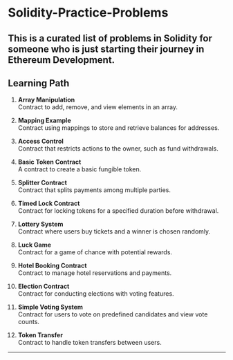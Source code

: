 # Solidity-Practice-Problems
This is a curated list of problems in Solidity for someone who is just starting their journey in Ethereum Development.
 ---
 
## Learning Path  

1. **Array Manipulation**  
   Contract to add, remove, and view elements in an array.

2. **Mapping Example**  
   Contract using mappings to store and retrieve balances for addresses.

3. **Access Control**  
   Contract that restricts actions to the owner, such as fund withdrawals.

4. **Basic Token Contract**  
   A contract to create a basic fungible token.

5. **Splitter Contract**  
   Contract that splits payments among multiple parties.

6. **Timed Lock Contract**  
   Contract for locking tokens for a specified duration before withdrawal.

7. **Lottery System**  
   Contract where users buy tickets and a winner is chosen randomly.

8. **Luck Game**  
   Contract for a game of chance with potential rewards.

9. **Hotel Booking Contract**  
   Contract to manage hotel reservations and payments.

10. **Election Contract**  
    Contract for conducting elections with voting features.

11. **Simple Voting System**  
    Contract for users to vote on predefined candidates and view vote counts.

12. **Token Transfer**  
    Contract to handle token transfers between users.

---
